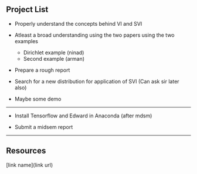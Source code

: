 ## Project List


- Properly understand the concepts behind VI and SVI

- Atleast a broad understanding using the two papers using the two examples
  - Dirichlet example (ninad)
  - Second example (arman)

- Prepare a rough report

- Search for a new distribution for application of SVI (Can ask sir later also)

- Maybe some demo

---------------
- Install Tensorflow and Edward in Anaconda (after mdsm)

- Submit a midsem report

-----

## Resources

[link name](link url)
